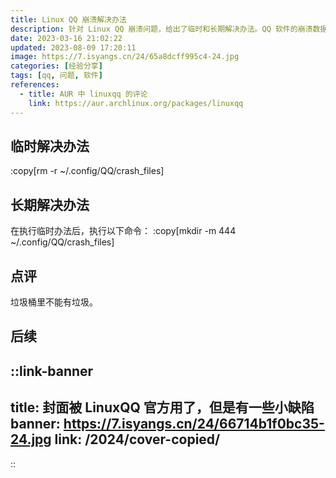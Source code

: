 ```yaml
---
title: Linux QQ 崩溃解决办法
description: 针对 Linux QQ 崩溃问题，给出了临时和长期解决办法。QQ 软件的崩溃数据会影响其正常运行。
date: 2023-03-16 21:02:22
updated: 2023-08-09 17:20:11
image: https://7.isyangs.cn/24/65a8dcff995c4-24.jpg
categories: [经验分享]
tags: [qq, 问题, 软件]
references:
  - title: AUR 中 linuxqq 的评论
    link: https://aur.archlinux.org/packages/linuxqq
---
```


## 临时解决办法

:copy[rm -r ~/.config/QQ/crash_files]

## 长期解决办法

在执行临时办法后，执行以下命令：
:copy[mkdir -m 444 ~/.config/QQ/crash_files]

## 点评

垃圾桶里不能有垃圾。

## 后续

::link-banner
---
title: 封面被 LinuxQQ 官方用了，但是有一些小缺陷
banner: https://7.isyangs.cn/24/66714b1f0bc35-24.jpg
link: /2024/cover-copied/
---
::
